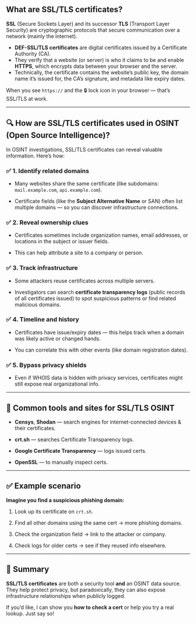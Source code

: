## What are SSL/TLS certificates?

**SSL** (Secure Sockets Layer) and its successor **TLS** (Transport Layer Security) are cryptographic protocols that secure communication over a network (mainly the internet).

- **DEF-SSL/TLS certificates** are digital certificates issued by a Certificate Authority (CA).
- They verify that a website (or server) is who it claims to be and enable **HTTPS**, which encrypts data between your browser and the server.
- Technically, the certificate contains the website’s public key, the domain name it’s issued for, the CA’s signature, and metadata like expiry dates.

When you see `https://` and the 🔒 lock icon in your browser — that’s SSL/TLS at work.

---

## 🔍 **How are SSL/TLS certificates used in OSINT (Open Source Intelligence)?**

In OSINT investigations, SSL/TLS certificates can reveal valuable information. Here’s how:

### ✅ **1. Identify related domains**

- Many websites share the same certificate (like subdomains: `mail.example.com`, `api.example.com`).
    
- Certificate fields (like the **Subject Alternative Name** or SAN) often list multiple domains — so you can discover infrastructure connections.
    

### ✅ **2. Reveal ownership clues**

- Certificates sometimes include organization names, email addresses, or locations in the subject or issuer fields.
    
- This can help attribute a site to a company or person.
    

### ✅ **3. Track infrastructure**

- Some attackers reuse certificates across multiple servers.
    
- Investigators can search **certificate transparency logs** (public records of all certificates issued) to spot suspicious patterns or find related malicious domains.
    

### ✅ **4. Timeline and history**

- Certificates have issue/expiry dates — this helps track when a domain was likely active or changed hands.
    
- You can correlate this with other events (like domain registration dates).
    

### ✅ **5. Bypass privacy shields**

- Even if WHOIS data is hidden with privacy services, certificates might still expose real organizational info.
    

---

## 🧰 **Common tools and sites for SSL/TLS OSINT**

- **Censys**, **Shodan** — search engines for internet-connected devices & their certificates.
    
- **crt.sh** — searches Certificate Transparency logs.
    
- **Google Certificate Transparency** — logs issued certs.
    
- **OpenSSL** — to manually inspect certs.
    

---

## ✅ **Example scenario**

**Imagine you find a suspicious phishing domain:**

1. Look up its certificate on `crt.sh`.
    
2. Find all other domains using the same cert → more phishing domains.
    
3. Check the organization field → link to the attacker or company.
    
4. Check logs for older certs → see if they reused info elsewhere.
    

---

## 📌 **Summary**

**SSL/TLS certificates** are both a security tool **and** an OSINT data source. They help protect privacy, but paradoxically, they can also expose infrastructure relationships when publicly logged.

If you’d like, I can show you **how to check a cert** or help you try a real lookup. Just say so!